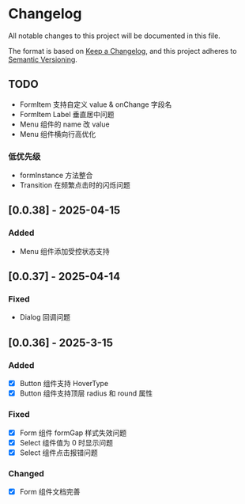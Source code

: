 # Changelog

All notable changes to this project will be documented in this file.

The format is based on [Keep a Changelog](https://keepachangelog.com/en/1.1.0/), and this project adheres to [Semantic Versioning](https://semver.org/spec/v2.0.0.html).

## TODO

- FormItem 支持自定义 value & onChange 字段名
- FormItem Label 垂直居中问题
- Menu 组件的 name 改 value
- Menu 组件横向行高优化

### 低优先级

- formInstance 方法整合
- Transition 在频繁点击时的闪烁问题

## [0.0.38] - 2025-04-15

### Added

- Menu 组件添加受控状态支持

## [0.0.37] - 2025-04-14

### Fixed

- Dialog 回调问题

## [0.0.36] - 2025-3-15

### Added

- [x] Button 组件支持 HoverType
- [x] Button 组件支持顶层 radius 和 round 属性

### Fixed

- [x] Form 组件 formGap 样式失效问题
- [x] Select 组件值为 0 时显示问题
- [x] Select 组件点击报错问题

### Changed

- [x] Form 组件文档完善
